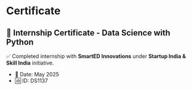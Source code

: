 # Certificate

## 📜 Internship Certificate - Data Science with Python

✅ Completed internship with **SmartED Innovations** under **Startup India & Skill India** initiative.

- 📅 Date: May 2025
- 🆔 ID: DS1137

